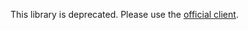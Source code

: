 This library is deprecated. Please use the [official client](https://github.com/googlemaps/google-maps-services-go).
